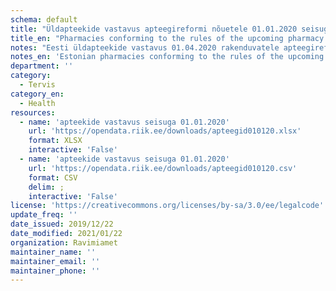 ```yaml
---
schema: default
title: "Üldapteekide vastavus apteegireformi nõuetele 01.01.2020 seisuga"
title_en: "Pharmacies conforming to the rules of the upcoming pharmacy reform"
notes: "Eesti üldapteekide vastavus 01.04.2020 rakenduvatele apteegireformi nõuetele."
notes_en: 'Estonian pharmacies conforming to the rules of the upcoming pharmacy reform which takes action on 01.04.2020.'
department: ''
category:
  - Tervis
category_en:
  - Health
resources:
  - name: 'apteekide vastavus seisuga 01.01.2020'
    url: 'https://opendata.riik.ee/downloads/apteegid010120.xlsx'
    format: XLSX
    interactive: 'False'
  - name: 'apteekide vastavus seisuga 01.01.2020'
    url: 'https://opendata.riik.ee/downloads/apteegid010120.csv'
    format: CSV
    delim: ;
    interactive: 'False'
license: 'https://creativecommons.org/licenses/by-sa/3.0/ee/legalcode'
update_freq: ''
date_issued: 2019/12/22
date_modified: 2021/01/22
organization: Ravimiamet
maintainer_name: ''
maintainer_email: ''
maintainer_phone: ''
---
```

